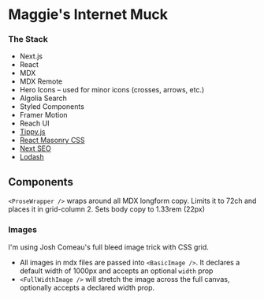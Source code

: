 # Maggie's Internet Muck

### The Stack

- Next.js
- React
- MDX
- MDX Remote
- Hero Icons – used for minor icons (crosses, arrows, etc.)
- Algolia Search
- Styled Components
- Framer Motion
- Reach UI
- [Tippy.js](https://atomiks.github.io/tippyjs/)
- [React Masonry CSS](https://github.com/paulcollett/react-masonry-css)
- [Next SEO](https://github.com/garmeeh/next-seo)
- [Lodash](https://lodash.com/)


## Components

`<ProseWrapper />` wraps around all MDX longform copy. Limits it to 72ch and places it in grid-column 2. Sets body copy to 1.33rem (22px)

### Images

I'm using Josh Comeau's full bleed image trick with CSS grid.
* All images in mdx files are passed into `<BasicImage />`. It declares a default width of 1000px and accepts an optional `width` prop
* `<FullWidthImage />` will stretch the image across the full canvas, optionally accepts a declared width prop.
